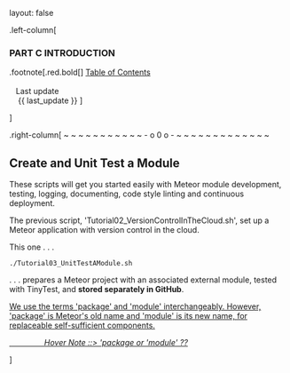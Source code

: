 layout: false

 .left-column[
  ### PART C INTRODUCTION

.footnote[.red.bold[] [
Table of Contents](./toc.html)
<br />
<br />&nbsp; &nbsp;Last update
<br />&nbsp; &nbsp; {{ last_update  }}
]
<!-- H -->]
.right-column[
~ ~ ~ ~ ~ ~ ~ ~ ~ ~ ~ - o 0 o - ~ ~ ~ ~ ~ ~ ~ ~ ~ ~ ~ ~ ~

## Create and Unit Test a Module

These scripts will get you started easily with Meteor module development, testing, logging, documenting, code style linting and continuous deployment.

The previous script, 'Tutorial02_VersionControlInTheCloud.sh', set up a Meteor application with version control in the cloud. 

This one . . .  
```terminal
./Tutorial03_UnitTestAModule.sh
```
. . . prepares a Meteor project with an associated external module, tested with TinyTest, and **stored separately in GitHub**.


<!-- B -->
<div id="pkg2mod" class="popup_div">
    <a class="subtle_a" onmouseover="HideContent('pkg2mod'); return true;"
       href="javascript:HideContent('pkg2mod')">
        <p>We use the terms 'package' and 'module' interchangeably.  However, 'package' is Meteor's old name and 'module' is its new name, for replaceable self-sufficient components.</p>
    </a>
</div>
<a
    class="hover_text"
    onmouseover="ReverseContentDisplay('pkg2mod'); return true;"
    href="javascript:ReverseContentDisplay('pkg2mod')">
    <i>&nbsp; &nbsp; &nbsp; &nbsp; &nbsp; &nbsp; &nbsp; &nbsp; Hover Note ::> 'package or 'module' ??</i>
</a>


]
